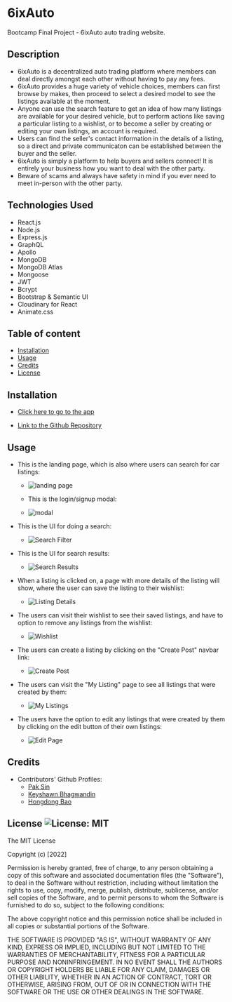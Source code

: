 # 6ixAuto

Bootcamp Final Project - 6ixAuto auto trading website.

## Description

- 6ixAuto is a decentralized auto trading platform where members can deal directly amongst each other without having to pay any fees.
- 6ixAuto provides a huge variety of vehicle choices, members can first browse by makes, then proceed to select a desired model to see the listings available at the moment.
- Anyone can use the search feature to get an idea of how many listings are available for your desired vehicle, but to perform actions like saving a particular listing to a wishlist, or to become a seller by creating or editing your own listings, an account is required.
- Users can find the seller's contact information in the details of a listing, so a direct and private communicaton can be established between the buyer and the seller.
- 6ixAuto is simply a platform to help buyers and sellers connect! It is entirely your business how you want to deal with the other party.
- Beware of scams and always have safety in mind if you ever need to meet in-person with the other party.

## Technologies Used

- React.js
- Node.js
- Express.js
- GraphQL
- Apollo
- MongoDB
- MongoDB Atlas
- Mongoose
- JWT
- Bcrypt
- Bootstrap & Semantic UI
- Cloudinary for React
- Animate.css

## Table of content

- [Installation](#installation)
- [Usage](#usage)
- [Credits](#credits)
- [License](#license)

## Installation

- [Click here to go to the app](https://the6ixauto.herokuapp.com/)

- [Link to the Github Repository](https://github.com/BranBao1995/6ixAuto)

## Usage

- This is the landing page, which is also where users can search for car listings:

  - ![landing page](./client/src/assets/images/home_page.png)

  - This is the login/signup modal:

  - ![modal](./client/src/assets/images/signup_modal.JPG)

- This is the UI for doing a search:

  - ![Search Filter](./client/src/assets/images/search_filter.png)

- This is the UI for search results:

  - ![Search Results](./client/src/assets/images/search_results.png)

- When a listing is clicked on, a page with more details of the listing will show, where the user can save the listing to their wishlist:

  - ![Listing Details](./client/src/assets/images/listing_details.png)

- The users can visit their wishlist to see their saved listings, and have to option to remove any listings from the wishlist:

  - ![Wishlist](./client/src/assets/images/dreamlist.png)

- The users can create a listing by clicking on the "Create Post" navbar link:

  - ![Create Post](./client/src/assets/images/create_post.png)

- The users can visit the "My Listing" page to see all listings that were created by them:

  - ![My Listings](./client/src/assets/images/mylistings.png)

- The users have the option to edit any listings that were created by them by clicking on the edit button of their own listings:

  - ![Edit Page](./client/src/assets/images/edit_post.png)

## Credits

- Contributors' Github Profiles:
  - [Pak Sin](https://github.com/paksin)
  - [Keyshawn Bhagwandin](https://github.com/keysbhag)
  - [Hongdong Bao](https://github.com/BranBao1995)

## License ![License: MIT](https://img.shields.io/badge/License-MIT-yellow.svg)

The MIT License

Copyright (c) [2022]

Permission is hereby granted, free of charge, to any person obtaining a copy
of this software and associated documentation files (the "Software"), to deal
in the Software without restriction, including without limitation the rights
to use, copy, modify, merge, publish, distribute, sublicense, and/or sell
copies of the Software, and to permit persons to whom the Software is
furnished to do so, subject to the following conditions:

The above copyright notice and this permission notice shall be included in all
copies or substantial portions of the Software.

THE SOFTWARE IS PROVIDED "AS IS", WITHOUT WARRANTY OF ANY KIND, EXPRESS OR
IMPLIED, INCLUDING BUT NOT LIMITED TO THE WARRANTIES OF MERCHANTABILITY,
FITNESS FOR A PARTICULAR PURPOSE AND NONINFRINGEMENT. IN NO EVENT SHALL THE
AUTHORS OR COPYRIGHT HOLDERS BE LIABLE FOR ANY CLAIM, DAMAGES OR OTHER
LIABILITY, WHETHER IN AN ACTION OF CONTRACT, TORT OR OTHERWISE, ARISING FROM,
OUT OF OR IN CONNECTION WITH THE SOFTWARE OR THE USE OR OTHER DEALINGS IN THE
SOFTWARE.

